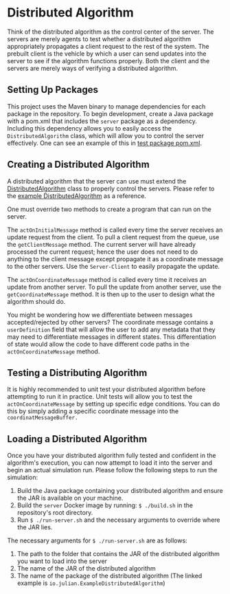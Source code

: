 # Distributed Algorithm

Think of the distributed algorithm as the control center of the server. 
The servers are merely agents to test whether a distributed algorithm appropriately propagates a client request to the rest of the system. 
The prebuilt client is the vehicle by which a user can send updates into the server to see if the algorithm functions properly. 
Both the client and the servers are merely ways of verifying a distributed algorithm.
## Setting Up Packages

This project uses the Maven binary to manage dependencies for each package in the repository. 
To begin development, create a Java package with a pom.xml that includes the `server` package as a dependency. 
Including this dependency allows you to easily access the `DistributedAlgorithm` class, which will allow you to control the server effectively. 
One can see an example of this in [test package pom.xml](https://github.com/julianGoh17/DistributedBlackboxOperations/blob/Main/test/pom.xml#L27).

## Creating a Distributed Algorithm

A distributed algorithm that the server can use must extend the [DistributedAlgorithm](https://github.com/julianGoh17/DistributedBlackboxOperations/blob/17-documentation/server/src/Main/java/io/julian/server/api/DistributedAlgorithm.java) class to properly control the servers. 
Please refer to the [example DistributedAlgorithm](https://github.com/julianGoh17/DistributedBlackboxOperations/blob/Main/test/src/Main/java/io/julian/ExampleDistributedAlgorithm.java) as a reference.
 
One must override two methods to create a program that can run on the server. 

The `actOnInitialMessage` method is called every time the server receives an update request from the client. 
To pull a client request from the queue, use the `getClientMessage` method. 
The current server will have already processed the current request; hence the user does not need to do anything to the client message except propagate it as a coordinate message to the other servers. 
Use the `Server-Client` to easily propagate the update.

The `actOnCoordinateMessage` method is called every time it receives an update from another server. 
To pull the update from another server, use the `getCoordinateMessage` method. 
It is then up to the user to design what the algorithm should do. 

You might be wondering how we differentiate between messages accepted/rejected by other servers? 
The coordinate message contains a `userDefinition` field that will allow the user to add any metadata that they may need to differentiate messages in different states. 
This differentiation of state would allow the code to have different code paths in the `actOnCoordinateMessage` method.

## Testing a Distributing Algorithm

It is highly recommended to unit test your distributed algorithm before attempting to run it in practice.
Unit tests will allow you to test the `actOnCoordinateMessage` by setting up specific edge conditions. 
You can do this by simply adding a specific coordinate message into the `coordinatMessageBuffer.`

## Loading a Distributed Algorithm

Once you have your distributed algorithm fully tested and confident in the algorithm's execution,  you can now attempt to load it into the server and begin an actual simulation run. Please follow
the following steps to run the simulation:

1. Build the Java package containing your distributed algorithm and ensure the JAR is available on your machine.
2. Build the `server` Docker image by running: `$ ./build.sh` in the repository's root directory.
3. Run `$ ./run-server.sh` and the necessary arguments to override where the JAR lies.

The necessary arguments for `$ ./run-server.sh` are as follows:
1. The path to the folder that contains the JAR of the distributed algorithm you want to load into the server 
2. The name of the JAR of the distributed algorithm
3. The name of the package of the distributed algorithm (The linked example is `io.julian.ExampleDistributedAlgorithm`)
